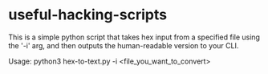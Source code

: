 # useful-hacking-scripts

This is a simple python script that takes hex input from a specified file using the '-i' arg, and then outputs the human-readable version to your CLI.

Usage: python3 hex-to-text.py -i <file_you_want_to_convert>
